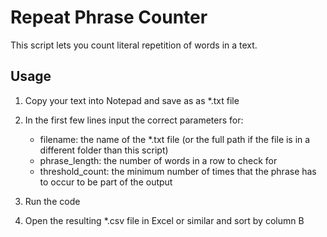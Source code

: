# Repeat Phrase Counter

This script lets you count literal repetition of words in a text.

## Usage
1) Copy your text into Notepad and save as as \*.txt file

2) In the first few lines input the correct parameters for:
    - filename: the name of the \*.txt file (or the full path if the file is in a different folder than this script)
    - phrase_length: the number of words in a row to check for
    - threshold_count: the minimum number of times that the phrase has to occur to be part of the output

3) Run the code

4) Open the resulting \*.csv file in Excel or similar and sort by column B
